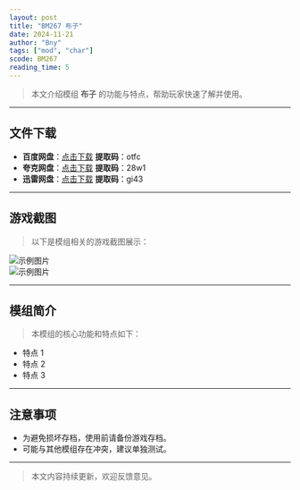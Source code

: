 ```yaml
---
layout: post
title: "BM267 布子"
date: 2024-11-21
author: "Bny"
tags: ["mod", "char"]
scode: BM267
reading_time: 5
---
```


> 本文介绍模组 **布子** 的功能与特点，帮助玩家快速了解并使用。

---





## 文件下载
- **百度网盘**：[点击下载](https://pan.baidu.com/s/1RA6yoq4ZUGAMMM8splBf8g?pwd=otfc)  **提取码**：otfc  
- **夸克网盘**：[点击下载](https://pan.quark.cn/s/2db6ecce0592?pwd=28w1)  **提取码**：28w1  
- **迅雷网盘**：[点击下载](https://pan.xunlei.com/s/VOCCbRNi-D1NTf_K8ycZtw40A1?pwd=gi43)  **提取码**：gi43  

---

## 游戏截图
> 以下是模组相关的游戏截图展示：

![示例图片](https://example.com/screenshot1.jpg)  
![示例图片](https://example.com/screenshot2.jpg)

---

## 模组简介
> 本模组的核心功能和特点如下：
- 特点 1
- 特点 2
- 特点 3

---

## 注意事项
- 为避免损坏存档，使用前请备份游戏存档。
- 可能与其他模组存在冲突，建议单独测试。

---

> 本文内容持续更新，欢迎反馈意见。
